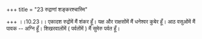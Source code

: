 +++
title = "23 रुद्राणां शङ्करश्चास्मि"

+++
।।10.23।। एकादश रुद्रोंमें मैं शंकर हूँ। यक्ष और राक्षसोंमें मैं धनेश्वर
कुबेर हूँ। आठ वसुओंमें मैं पावक -- अग्नि हूँ। शिखरवालोंमें ( पर्वतोंमें
) मैं सुमेरु पर्वत हूँ।
